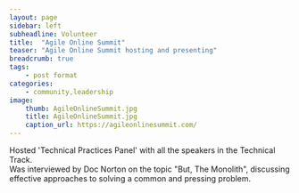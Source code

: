 ```yaml
---
layout: page
sidebar: left
subheadline: Volunteer
title:  "Agile Online Summit"
teaser: "Agile Online Summit hosting and presenting"
breadcrumb: true
tags:
    - post format
categories:
    - community,leadership
image:
    thumb: AgileOnlineSummit.jpg
    title: AgileOnlineSummit.jpg
    caption_url: https://agileonlinesummit.com/
---
```

Hosted 'Technical Practices Panel' with all the speakers in the Technical Track.  
Was interviewed by Doc Norton on the topic "But, The Monolith", discussing effective approaches to solving a common and pressing problem.

